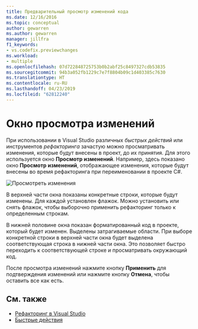 ```yaml
---
title: Предварительный просмотр изменений кода
ms.date: 12/16/2016
ms.topic: conceptual
author: gewarren
ms.author: gewarren
manager: jillfra
f1_keywords:
- vs.codefix.previewchanges
ms.workload:
- multiple
ms.openlocfilehash: 07d722848725753b0b2abf25c8497327cdb53835
ms.sourcegitcommit: 94b3a052fb1229c7e7f8804b09c1d403385c7630
ms.translationtype: HT
ms.contentlocale: ru-RU
ms.lasthandoff: 04/23/2019
ms.locfileid: "62812240"
---
```

# <a name="preview-changes-window"></a>Окно просмотра изменений

При использовании в Visual Studio различных *быстрых действий* или инструментов *рефакторинга* зачастую можно просматривать изменения, которые будут внесены в проект, до их принятия. Для этого используется окно **Просмотр изменений**.  Например, здесь показано окно **Просмотр изменений**, отображающее изменения, которые будут внесены во время рефакторинга при переименовании в проекте C#.

![Просмотреть изменения](media/previewchanges.png)

В верхней части окна показаны конкретные строки, которые будут изменены. Для каждой установлен флажок. Можно установить или снять флажок, чтобы выборочно применить рефакторинг только к определенным строкам.

В нижней половине окна показан форматированный код в проекте, который будет изменен. Выделены затрагиваемые области. При выборе конкретной строки в верхней части окна будет выделена соответствующая строка в нижней части окна. Это позволяет быстро переходить к соответствующей строке и просматривать окружающий код.

После просмотра изменений нажмите кнопку **Применить** для подтверждения изменений или нажмите кнопку **Отмена**, чтобы оставить все как есть.

## <a name="see-also"></a>См. также

- [Рефакторинг в Visual Studio](../ide/refactoring-in-visual-studio.md)
- [Быстрые действия](../ide/quick-actions.md)
